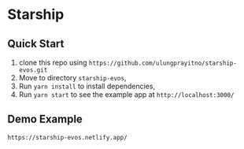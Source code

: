 # Starship

## Quick Start

1. clone this repo using `https://github.com/ulungprayitno/starship-evos.git`
2. Move to directory `starship-evos`,<br />
3. Run `yarn install` to install dependencies, <br />
4. Run `yarn start` to see the example app at `http://localhost:3000/`

## Demo Example
`https://starship-evos.netlify.app/`
